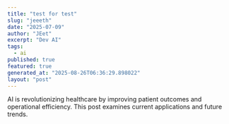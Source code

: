 ```yaml
---
title: "test for test"
slug: "jeeeth"
date: "2025-07-09"
author: "JEet"
excerpt: "Dev AI"
tags:
  - ai
published: true
featured: true
generated_at: "2025-08-26T06:36:29.898022"
layout: "post"
---
```


AI is revolutionizing healthcare by improving patient outcomes and operational efficiency. This post examines current applications and future trends.